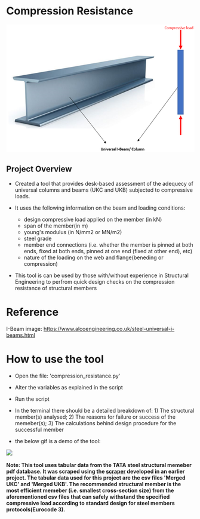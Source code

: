 # Compression Resistance

![](https://github.com/favourumeh/compression_resistance/blob/main/Universal%20I-Beam%20and%20compressive%20load%20image.png)

## Project Overview
- Created a tool that provides desk-based assessment of the adequecy of universal columns and beams (UKC and UKB) subjected to compressive loads. 
- It uses the following information on the beam and loading conditions:  
   - design compressive load applied on the member (in kN)
   - span of the member(in m)
   - young's modulus (in N/mm2 or MN/m2)
   - steel grade
   - member end connections (i.e. whether the member is pinned at both ends, fixed at both ends, pinned at one end (fixed at other end), etc)
   - nature of the loading on the web and flange(beneding or compression) 

- This tool is can be used by those with/without experience in Structural Engineering to perfrom quick design checks on the compression resistance of structural members

# Reference
I-Beam image: https://www.alcoengineering.co.uk/steel-universal-i-beams.html

# How to use the tool
- Open the file: 'compression_resistance.py'  
- Alter the variables as explained in the script
- Run the script 
- In the terminal there should be a detailed breakdown of: 
      1) The structural member(s) analysed; 
      2) The reasons for failure or success of the memeber(s); 
      3) The calculations behind design procedure for the successful member

- the below gif is a demo of the tool:

![](https://github.com/favourumeh/compression_resistance/blob/main/GIF_demo.gif)


**Note: This tool uses tabular data from the TATA steel structural memeber pdf database. It was scraped using the [scraper](https://github.com/favourumeh/PDF-SCRAPE-TATA-STEEL-SECTION-TABLES) developed in an earlier project. The tabular data used for this project are the csv files 'Merged UKC' and 'Merged UKB'. The recommended structural member is the most efficient memeber (i.e. smallest cross-section size) from the aforementioned csv files that can safely withstand the specified compressive load according to standard design for steel members protocols(Eurocode 3).**





